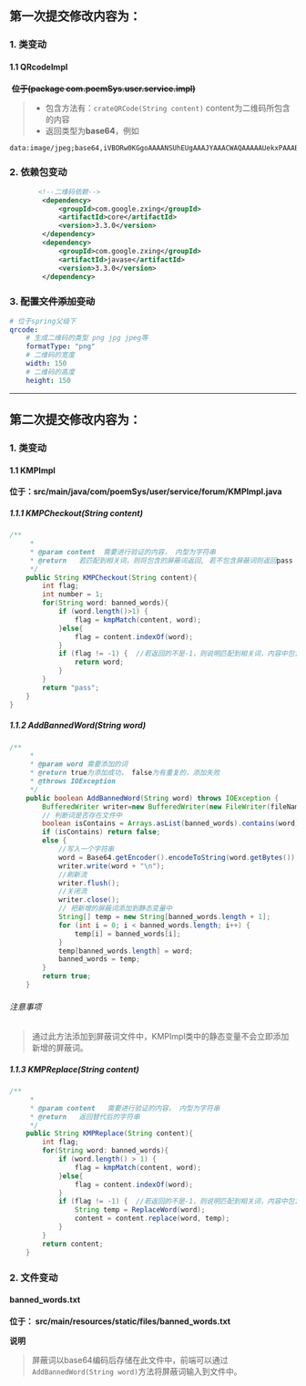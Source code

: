 ## 第一次提交修改内容为：
### 1. 类变动

#### 1.1 QRcodeImpl 

​	~~**位于(package com.poemSys.user.service.impl)**~~

>+ 包含方法有：`crateQRCode(String content)` content为二维码所包含的内容
>+ 返回类型为**base64**，例如

```
data:image/jpeg;base64,iVBORw0KGgoAAAANSUhEUgAAAJYAAACWAQAAAAAUekxPAAABI0lEQVR42uWWMa6EMAxEB1Gk5Ai5yXKxSEHiYnCTHCElBcJ/nLAroW3tZj9VeBSjOM8OkK/nxE+zCmCQVYLUxCWyB8siuyxRNqQofPVgCWGvufDDGTE4MuCYvVkumGtyY1q/OhYez7Omlkw9YCTDn24YsvYwV67p6bgh07SBrh2YTl35sMhI9kwTjuE+rLkm20TXXr2mxow5oclw8YBC98CaVWjuWA4tYtjgwqiA5rJnshyvXj9rxldgFHqwlndN7VnoG5SFQ6b6sEIFlqg9yUnTfTZmvS8p9a67HFzYfW8Vvbfi8y6zY21OJkiv5L1fY9bmvc4wrd/tswvjtmZ6EC5HRp95PEUPyoO1/4hV2C7pM1+sWbu3Ws8wd4MH+2//rN/sD2sxO18wzT2AAAAAAElFTkSuQmCC
```
### 2. 依赖包变动
```xml
       <!--二维码依赖-->
        <dependency>
            <groupId>com.google.zxing</groupId>
            <artifactId>core</artifactId>
            <version>3.3.0</version>
        </dependency>
        <dependency>
            <groupId>com.google.zxing</groupId>
            <artifactId>javase</artifactId>
            <version>3.3.0</version>
        </dependency>
```
### 3. ~~配置文件添加变动~~
```yaml
# 位于spring父级下
qrcode:
    # 生成二维码的类型 png jpg jpeg等
    formatType: "png"
    # 二维码的宽度
    width: 150
    # 二维码的高度
    height: 150
```
***

## 第二次提交修改内容为：

### 1. 类变动

#### 1.1 KMPImpl

**位于：src/main/java/com/poemSys/user/service/forum/KMPImpl.java**

##### 1.1.1 KMPCheckout(String content)

```java
/**
     *
     * @param content  需要进行验证的内容， 内型为字符串
     * @return   若匹配到相关词，则将包含的屏蔽词返回, 若不包含屏蔽词则返回pass
     */
    public String KMPCheckout(String content){
        int flag;
        int number = 1;
        for(String word: banned_words){
            if (word.length()>1) {
                flag = kmpMatch(content, word);
            }else{
                flag = content.indexOf(word);
            }
            if (flag != -1) {  //若返回的不是-1，则说明匹配到相关词，内容中包含违禁词
                return word;
            }
        }
        return "pass";
    }
}
```
##### 1.1.2  AddBannedWord(String word)

```java
/**
     *
     * @param word 需要添加的词
     * @return true为添加成功， false为有重复的，添加失败
     * @throws IOException
     */
    public boolean AddBannedWord(String word) throws IOException {
        BufferedWriter writer=new BufferedWriter(new FileWriter(fileName, true));
        // 判断词是否存在文件中
        boolean isContains = Arrays.asList(banned_words).contains(word);
        if (isContains) return false;
        else {
            //写入一个字符串
            word = Base64.getEncoder().encodeToString(word.getBytes());
            writer.write(word + "\n");
            //刷新流
            writer.flush();
            //关闭流
            writer.close();
            // 把新增的屏蔽词添加到静态变量中
            String[] temp = new String[banned_words.length + 1];
            for (int i = 0; i < banned_words.length; i++) {
                temp[i] = banned_words[i];
            }
            temp[banned_words.length] = word;
            banned_words = temp;
        }
        return true;
    }
```

###### 注意事项

> 通过此方法添加到屏蔽词文件中，KMPImpl类中的静态变量不会立即添加新增的屏蔽词。

##### 1.1.3 **KMPReplace(String content)**

```java
/**
     *
     * @param content   需要进行验证的内容， 内型为字符串
     * @return   返回替代后的字符串
     */
    public String KMPReplace(String content){
        int flag;
        for(String word: banned_words){
            if (word.length() > 1) {
                flag = kmpMatch(content, word);
            }else{
                flag = content.indexOf(word);
            }
            if (flag != -1) {  //若返回的不是-1，则说明匹配到相关词，内容中包含违禁词
                String temp = ReplaceWord(word);
                content = content.replace(word, temp);
            }
        }
        return content;
    }
```

### 2. 文件变动

####  **banned_words.txt**

**位于： src/main/resources/static/files/banned_words.txt**

**说明**

>  屏蔽词以base64编码后存储在此文件中，前端可以通过`AddBannedWord(String word)`方法将屏蔽词输入到文件中。
